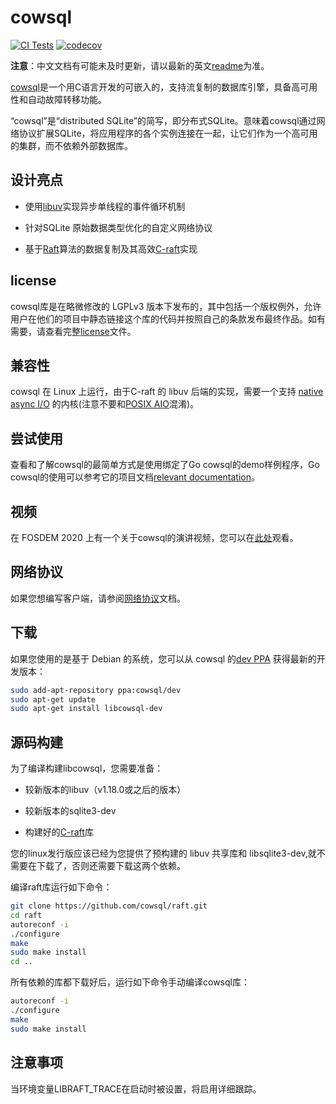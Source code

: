 
# cowsql 

[![CI Tests](https://github.com/cowsql/cowsql/actions/workflows/build-and-test.yml/badge.svg)](https://github.com/cowsql/cowsql/actions/workflows/build-and-test.yml) [![codecov](https://codecov.io/gh/cowsql/cowsql/branch/master/graph/badge.svg)](https://codecov.io/gh/cowsql/cowsql)

**注意**：中文文档有可能未及时更新，请以最新的英文[readme](./README.md)为准。

[cowsql](https://cowsql.io)是一个用C语言开发的可嵌入的，支持流复制的数据库引擎，具备高可用性和自动故障转移功能。

“cowsql”是“distributed SQLite”的简写，即分布式SQLite。意味着cowsql通过网络协议扩展SQLite，将应用程序的各个实例连接在一起，让它们作为一个高可用的集群，而不依赖外部数据库。

## 设计亮点

- 使用[libuv](https://libuv.org/)实现异步单线程的事件循环机制

- 针对SQLite 原始数据类型优化的自定义网络协议

- 基于[Raft](https://raft.github.io/)算法的数据复制及其高效[C-raft](https://github.com/cowsql/raft)实现 

## license

cowsql库是在略微修改的 LGPLv3 版本下发布的，其中包括一个版权例外，允许用户在他们的项目中静态链接这个库的代码并按照自己的条款发布最终作品。如有需要，请查看完整[license](./LICENSE)文件。

## 兼容性

cowsql 在 Linux 上运行，由于C-raft 的 libuv 后端的实现，需要一个支持 [native async
I/O](https://man7.org/linux/man-pages/man2/io_setup.2.html) 的内核(注意不要和[POSIX AIO](https://man7.org/linux/man-pages/man7/aio.7.html)混淆)。

## 尝试使用

查看和了解cowsql的最简单方式是使用绑定了Go cowsql的demo样例程序，Go cowsql的使用可以参考它的项目文档[relevant
documentation](https://github.com/cowsql/go-cowsql#demo)。

## 视频

在 FOSDEM 2020 上有一个关于cowsql的演讲视频，您可以在[此处](https://fosdem.org/2020/schedule/event/cowsql/)观看。

## 网络协议

如果您想编写客户端，请参阅[网络协议](https://cowsql.io/docs/protocol)文档。

## 下载

如果您使用的是基于 Debian 的系统，您可以从 cowsql 的[dev PPA](https://launchpad.net/~cowsql/+archive/ubuntu/dev) 获得最新的开发版本：

```bash
sudo add-apt-repository ppa:cowsql/dev
sudo apt-get update
sudo apt-get install libcowsql-dev
```

## 源码构建

为了编译构建libcowsql，您需要准备：

- 较新版本的libuv（v1.18.0或之后的版本）

- 较新版本的sqlite3-dev

- 构建好的[C-raft](https://github.com/cowsql/raft)库

您的linux发行版应该已经为您提供了预构建的 libuv 共享库和 libsqlite3-dev,就不需要在下载了，否则还需要下载这两个依赖。

编译raft库运行如下命令：

```bash
git clone https://github.com/cowsql/raft.git
cd raft
autoreconf -i
./configure
make
sudo make install
cd ..
```

所有依赖的库都下载好后，运行如下命令手动编译cowsql库：

```bash
autoreconf -i
./configure
make
sudo make install
```

## 注意事项

当环境变量LIBRAFT_TRACE在启动时被设置，将启用详细跟踪。